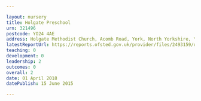 ```yaml
---

layout: nursery
title: Holgate Preschool
urn: 321496
postcode: YO24 4AE
address: Holgate Methodist Church, Acomb Road, York, North Yorkshire, YO24 4AE
latestReportUrl: https://reports.ofsted.gov.uk/provider/files/2493159/urn/321496.pdf
teaching: 0
development: 0
leadership: 2
outcomes: 0
overall: 2
date: 01 April 2018 
datePublish: 15 June 2015

---
```

